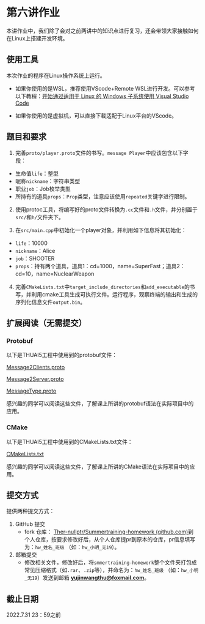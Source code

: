 # 第六讲作业

本讲作业中，我们除了会对之前两讲中的知识点进行复习，还会带领大家接触如何在Linux上搭建开发环境。

## 使用工具

本次作业的程序在Linux操作系统上运行。

* 如果你使用的是WSL，推荐使用VScode+Remote WSL进行开发。可以参考以下教程：[开始通过适用于 Linux 的 Windows 子系统使用 Visual Studio Code](https://docs.microsoft.com/zh-cn/windows/wsl/tutorials/wsl-vscode)

* 如果你使用的是虚拟机，可以直接下载适配于Linux平台的VScode。

## 题目和要求

1. 完善`proto/player.proto`文件的书写。`message Player`中应该包含以下字段：

* 生命值`life`：整型
* 昵称`nickname`：字符串类型
* 职业`job`：Job枚举类型
* 所持有的道具`props`：`Prop`类型，注意应该使用`repeated`关键字进行限制。

2. 使用protoc工具，将编写好的proto文件转换为`.cc`文件和`.h`文件，并分别置于`src/`和`h/`文件夹下。

3. 在`src/main.cpp`中初始化一个player对象，并利用如下信息将其初始化：

* `life`：10000
* `nickname`：Alice
* `job`：SHOOTER
* `props`：持有两个道具，道具1：cd=1000，name=SuperFast；道具2：cd=10，name=NuclearWeapon

4. 完善`CMakeLists.txt`中`target_include_directories`和`add_executable`的书写，并利用cmake工具生成可执行文件。运行程序，观察终端的输出和生成的序列化信息文件`output.bin`。

## 扩展阅读（无需提交）

### Protobuf

以下是THUAI5工程中使用到的protobuf文件：

[Message2Clients.proto](https://github.com/eesast/THUAI5/blob/dev/dependency/proto/Message2Clients.proto)

[Message2Server.proto](https://github.com/eesast/THUAI5/blob/dev/dependency/proto/Message2Server.proto)

[MessageType.proto](https://github.com/eesast/THUAI5/blob/dev/dependency/proto/MessageType.proto)

感兴趣的同学可以阅读这些文件，了解课上所讲的protobuf语法在实际项目中的应用。

### CMake

以下是THUAI5工程中使用到的CMakeLists.txt文件：

[CMakeLists.txt](https://github.com/eesast/THUAI5/blob/dev/CAPI/CMakeLists.txt)

感兴趣的同学可以阅读这些文件，了解课上所讲的CMake语法在实际项目中的应用。

## 提交方式

提供两种提交方式：

1. GitHub 提交
   - fork 仓库： [Ther-nullptr/Summertraining-homework (github.com)](https://github.com/Ther-nullptr/Summertraining-homework)到个人仓库，按要求修改好后，从个人仓库提pr到原本的仓库，pr信息填写为：`hw_姓名_班级` （如：`hw_小明_无19`）。
2. 邮箱提交
   - 修改相关文件，修改好后，将`smmertraining-homework`整个文件夹打包成常见压缩格式（如`.rar`、`.zip`等），并命名为：`hw_姓名_班级` （如：`hw_小明_无19`）发送到邮箱 **yujinwangthu@foxmail.com**。

## 截止日期

2022.7.31 23：59之前